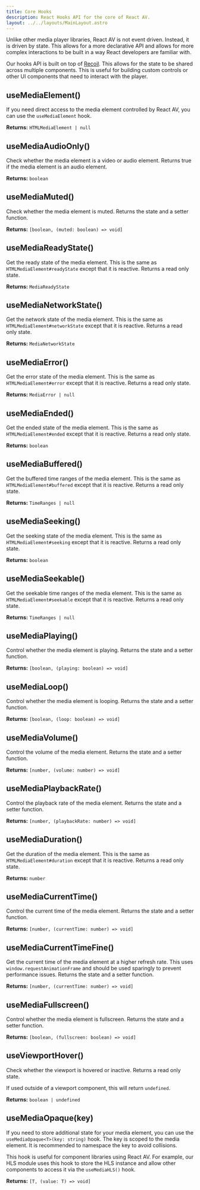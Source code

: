 ```yaml
---
title: Core Hooks
description: React Hooks API for the core of React AV.
layout: ../../layouts/MainLayout.astro
---
```


Unlike other media player libraries, React AV is not event driven. Instead, it is driven by state. This allows for a more declarative API and allows for more complex interactions to be built in a way React developers are familiar with.

Our hooks API is built on top of [Recoil](https://recoiljs.org/). This allows for the state to be shared across multiple components. This is useful for building custom controls or other UI components that need to interact with the player.

## useMediaElement()

If you need direct access to the media element controlled by React AV, you can use the `useMediaElement` hook. 

**Returns:** `HTMLMediaElement | null`

## useMediaAudioOnly()

Check whether the media element is a video or audio element. Returns true if the media element is an audio element.

**Returns:** `boolean`

## useMediaMuted()

Check whether the media element is muted. Returns the state and a setter function.

**Returns:** `[boolean, (muted: boolean) => void]`

## useMediaReadyState()

Get the ready state of the media element. This is the same as `HTMLMediaElement#readyState` except that it is reactive. Returns a read only state.

**Returns:** `MediaReadyState`

## useMediaNetworkState()

Get the network state of the media element. This is the same as `HTMLMediaElement#networkState` except that it is reactive. Returns a read only state.

**Returns:** `MediaNetworkState`

## useMediaError()

Get the error state of the media element. This is the same as `HTMLMediaElement#error` except that it is reactive. Returns a read only state.

**Returns:** `MediaError | null`

## useMediaEnded() 

Get the ended state of the media element. This is the same as `HTMLMediaElement#ended` except that it is reactive. Returns a read only state.

**Returns:** `boolean`

## useMediaBuffered()

Get the buffered time ranges of the media element. This is the same as `HTMLMediaElement#buffered` except that it is reactive. Returns a read only state.

**Returns:** `TimeRanges | null`

## useMediaSeeking() 

Get the seeking state of the media element. This is the same as `HTMLMediaElement#seeking` except that it is reactive. Returns a read only state.

**Returns:** `boolean`

## useMediaSeekable()

Get the seekable time ranges of the media element. This is the same as `HTMLMediaElement#seekable` except that it is reactive. Returns a read only state.

**Returns:** `TimeRanges | null`

## useMediaPlaying()

Control whether the media element is playing. Returns the state and a setter function.

**Returns:** `[boolean, (playing: boolean) => void]`

## useMediaLoop()

Control whether the media element is looping. Returns the state and a setter function.

**Returns:** `[boolean, (loop: boolean) => void]`

## useMediaVolume()

Control the volume of the media element. Returns the state and a setter function.

**Returns:** `[number, (volume: number) => void]`

## useMediaPlaybackRate()

Control the playback rate of the media element. Returns the state and a setter function.

**Returns:** `[number, (playbackRate: number) => void]`

## useMediaDuration()

Get the duration of the media element. This is the same as `HTMLMediaElement#duration` except that it is reactive. Returns a read only state.

**Returns:** `number`

## useMediaCurrentTime()

Control the current time of the media element. Returns the state and a setter function.

**Returns:** `[number, (currentTime: number) => void]`

## useMediaCurrentTimeFine()

Get the current time of the media element at a higher refresh rate. This uses `window.requestAnimationFrame` and should be used sparingly to prevent performance issues. Returns the state and a setter function.

**Returns:** `[number, (currentTime: number) => void]`

## useMediaFullscreen()

Control whether the media element is fullscreen. Returns the state and a setter function.

**Returns:** `[boolean, (fullscreen: boolean) => void]`

## useViewportHover() 

Check whether the viewport is hovered or inactive. Returns a read only state.

If used outside of a viewport component, this will return `undefined`.

**Returns:** `boolean | undefined`

## useMediaOpaque(key)

If you need to store additional state for your media element, you can use the `useMediaOpaque<T>(key: string)` hook. The key is scoped to the media element. It is recommended to namespace the key to avoid collisions.

This hook is useful for component libraries using React AV. For example, our HLS module uses this hook to store the HLS instance and allow other components to access it via the `useMediaHLS()` hook.

**Returns:** `[T, (value: T) => void]`
